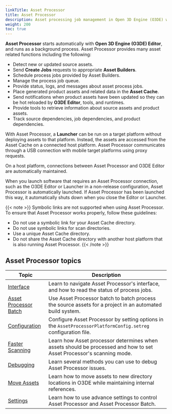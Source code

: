 ```yaml
---
linkTitle: Asset Processor
title: Asset Processor 
description: Asset processing job management in Open 3D Engine (O3DE) with Asset Processor.
weight: 200
toc: true
---
```


**Asset Processor** starts automatically with **Open 3D Engine (O3DE) Editor**, and runs as a background process. Asset Processor provides many asset related functions including the following:

* Detect new or updated source assets.
* Send **Create Jobs** requests to appropriate **Asset Builders**.
* Schedule process jobs provided by Asset Builders.
* Manage the process job queue.
* Provide status, logs, and messages about asset process jobs.
* Place generated product assets and related data in the **Asset Cache**.
* Send notifications when product assets have been updated so they can be hot reloaded by **O3DE Editor**, tools, and runtimes.
* Provide tools to retrieve information about source assets and product assets.
* Track source dependencies, job dependencies, and product dependencies.

With Asset Processor, a **Launcher** can be run on a target platform without deploying assets to that platform. Instead, the assets are accessed from the Asset Cache on a connected host platform. Asset Processor communicates through a USB connection with mobile target platforms using proxy requests.

On a host platform, connections between Asset Processor and O3DE Editor are automatically maintained.

When you launch software that requires an Asset Processor connection, such as the O3DE Editor or Launcher in a non-release configuration, Asset Processor is automatically launched. If Asset Processor has been launched this way, it automatically shuts down when you close the Editor or Launcher.

{{< note >}}
Symbolic links are not supported when using Asset Processor. To ensure that Asset Processor works properly, follow these guidelines:

* Do not use a symbolic link for your Asset Cache directory.
* Do not use symbolic links for scan directories.
* Use a unique Asset Cache directory.
* Do not share the Asset Cache directory with another host platform that is also running Asset Processor.
{{< /note >}}

## Asset Processor topics

| Topic | Description |
| - | - |
| [Interface](interface) | Learn to navigate Asset Processor's interface, and how to read the status of process jobs. |
| [Asset Processor Batch](asset-processor-batch) | Use Asset Processor batch to batch process the source assets for a project in an automated build system. |
| [Configuration](configuration) | Configure Asset Processor by setting options in the `AssetProcessorPlatformConfig.setreg` configuration file. |
| [Faster Scanning](faster-scanning) | Learn how Asset processor determines when assets should be processed and how to set Asset Processor's scanning mode. |
| [Debugging](debugging) | Learn several methods you can use to debug Asset Processor issues. |
| [Move Assets](move-assets) | Learn how to move assets to new directory locations in O3DE while maintaining internal references. |
| [Settings](settings) | Learn how to use advance settings to control Asset Processor and Asset Processor Batch. |
